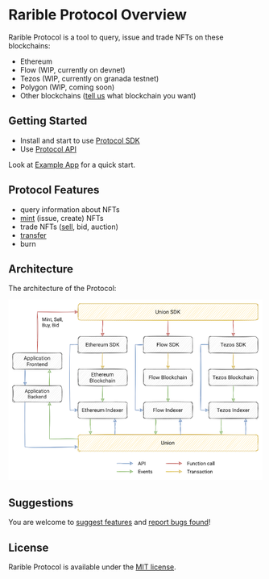 # Rarible Protocol Overview

Rarible Protocol is a tool to query, issue and trade NFTs on these blockchains:

- Ethereum
- Flow (WIP, currently on devnet)
- Tezos (WIP, currently on granada testnet)
- Polygon (WIP, coming soon)
- Other blockchains ([tell us](https://github.com/rarible/protocol/discussions) what blockchain you want)

## Getting Started

- Install and start to use [Protocol SDK](SDK/union-sdk.md)
- Use [Protocol API](overview/api-reference.md)

Look at [Example App](getting-started/protocol-example.md) for a quick start.

## Protocol Features

- query information about NFTs
- [mint](SDK/mint.md) (issue, create) NFTs
- trade NFTs ([sell](SDK/sell.md), bid, auction)
- [transfer](SDK/transfer.md)
- burn

## Architecture

The architecture of the Protocol:

![](docs/overview/img/union_architecture.png)

## Suggestions

You are welcome to [suggest features](https://github.com/rarible/protocol/discussions) and [report bugs found](https://github.com/rarible/protocol/issues)!

## License

Rarible Protocol is available under the [MIT license]().
